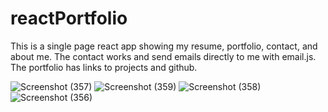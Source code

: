 # reactPortfolio
This is a single page react app showing my resume, portfolio, contact, and about me. The contact works and send emails directly to me with email.js. The portfolio has links to projects and github. 

![Screenshot (357)](https://user-images.githubusercontent.com/78454014/127420099-c6216281-3088-46a5-9c61-2333606bbf5c.png)
![Screenshot (359)](https://user-images.githubusercontent.com/78454014/127420102-ab5fb9a7-1546-4193-98d7-f3a5ea55e5bf.png)
![Screenshot (358)](https://user-images.githubusercontent.com/78454014/127420104-ccd42fd7-e540-423c-a74d-347b48e434df.png)
![Screenshot (356)](https://user-images.githubusercontent.com/78454014/127420105-211fa61f-7232-4cb2-9326-74bcf1578153.png)
